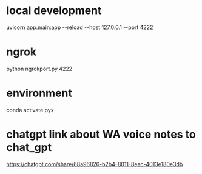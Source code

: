
# local development
uvicorn app.main:app --reload --host 127.0.0.1 --port 4222

# ngrok
python ngrokport.py 4222

# environment
conda activate pyx

# chatgpt link about WA voice notes to chat_gpt
https://chatgpt.com/share/68a96826-b2b4-8011-8eac-4013e180e3db